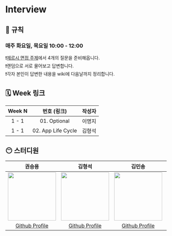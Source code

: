 # Interview
## 🚫 규칙
### 매주 화요일, 목요일 10:00 - 12:00
❗️[제르시 면접 주제](https://github.com/JeaSungLEE/iOSInterviewquestions)에서 4개의 질문을 준비해옵니다. <br>
❗️랜덤으로 서로 물어보고 답변합니다. <br>
❗️각자 본인이 답변한 내용을 wiki에 다음날까지 정리합니다. <br>

## 🗓️ Week 링크
| Week N | 번호 (링크) | 작성자 | 
|:--:|:--:|:--:|
| 1 - 1 | 01. Optional | 이명지 |
| 1 - 1 | 02. App Life Cycle | 김형석 | 


## 😶 스터디원
| 권승용 | 김형석 | 김민송 | 이명지 | 
| :-------: | :--------: | :--------: | :--------: |
| <Img src = "https://avatars.githubusercontent.com/u/22342277?v=4"  width="150" height="150"> |  <Img src = "https://avatars.githubusercontent.com/u/102458207?v=4"  width="150" height="150"> | <Img src = "https://avatars.githubusercontent.com/u/124889931?v=4"  width="150" height="150"> | <Img src = "https://avatars.githubusercontent.com/u/109843103?v=4"  width="150" height="150"> |
|[Github Profile](https://github.com/ericKwon95) | [Github Profile](https://github.com/NeoSelf1) | [Github Profile](https://github.com/mint3382) | [Github Profile](https://github.com/zzangmmz) |

